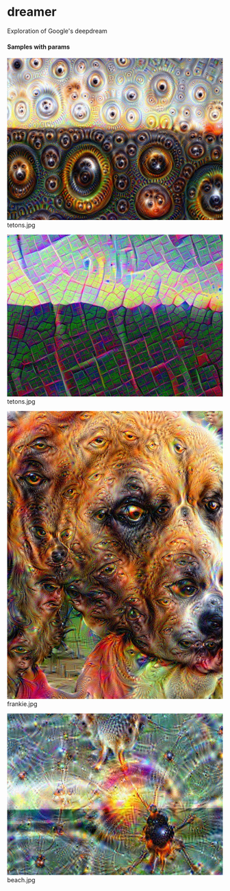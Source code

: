 # dreamer
Exploration of Google's deepdream

#### Samples with params 

![alt text][tetons]  
tetons.jpg  

![alt text][tetons2]  
tetons.jpg  

![alt text][frankie]  
frankie.jpg  

![alt text][beach]  
beach.jpg  


[tetons]: https://github.com/stoneyb/dreamer/blob/master/final_images/tetons_0009.jpg "tetons"
[tetons2]: https://github.com/stoneyb/dreamer/blob/master/final_images/tetons2_0009.jpg "tetons2"
[frankie]: https://github.com/stoneyb/dreamer/blob/master/final_images/frankie4_0009.jpg "frankie"
[beach]: https://github.com/stoneyb/dreamer/blob/master/final_images/beach_0009.jpg "beach"

